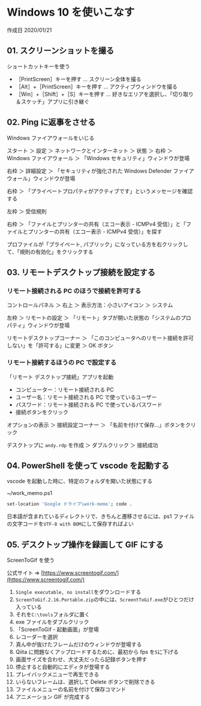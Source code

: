 # Windows 10 を使いこなす

作成日 2020/01/21

## 01. スクリーンショットを撮る

ショートカットキーを使う

-   ［PrintScreen］キーを押す ... スクリーン全体を撮る
-   ［Alt］+［PrintScreen］キーを押す ... アクティブウィンドウを撮る
-   ［Win］+［Shift］+［S］キーを押す ... 好きなエリアを選択し、「切り取り＆スケッチ」アプリに引き継ぐ

## 02. Ping に返事をさせる

Windows ファイアウォールをいじる

スタート ＞ 設定 ＞ ネットワークとインターネット ＞ 状態 ＞ 右枠 ＞ Windows ファイアウォール ＞ 「Windows セキュリティ」ウィンドウが登場

右枠 ＞ 詳細設定 ＞ 「セキュリティが強化された Windows Defender ファイアウォール」ウィンドウが登場

右枠 ＞ 「プライベートプロパティがアクティブです」というメッセージを確認する

左枠 ＞ 受信規則

右枠 ＞ 「ファイルとプリンターの共有（エコー表示 - ICMPv4 受信）」と「ファイルとプリンターの共有（エコー表示 - ICMPv4 受信）」を探す

プロファイルが「プライベート, パブリック」になっている方を右クリックして、「規則の有効化」をクリックする

## 03. リモートデスクトップ接続を設定する

### リモート接続される PC のほうで接続を許可する

コントロールパネル ＞ 右上 ＞ 表示方法：小さいアイコン ＞ システム

左枠 ＞ リモートの設定 ＞ 「リモート」タブが開いた状態の「システムのプロパティ」ウィンドウが登場

リモートデスクトップコーナー ＞ 「このコンピュータへのリモート接続を許可しない」を「許可する」に変更 ＞ OK ボタン

### リモート接続するほうの PC で設定する

「リモート デスクトップ接続」アプリを起動

-   コンピューター：リモート接続される PC
-   ユーザー名：リモート接続される PC で使っているユーザー
-   パスワード：リモート接続される PC で使っているパスワード
-   接続ボタンをクリック

オプションの表示 ＞ 接続設定コーナー ＞ 「名前を付けて保存...」ボタンをクリック

デスクトップに `andy.rdp` を作成 ＞ ダブルクリック ＞ 接続成功

## 04. PowerShell を使って vscode を起動する

vscode を起動した時に、特定のフォルダを開いた状態にする

~/work_memo.ps1

```bash
set-location 'Google ドライブ\work-memo'; code .
```

日本語が含まれているディレクトリで、きちんと遷移させるには、ps1 ファイルの文字コードを`UTF-8 with BOM`にして保存すればよい

## 05. デスクトップ操作を録画して GIF にする

ScreenToGif を使う

公式サイト => [https://www.screentogif.com/](https://www.screentogif.com/)

1. `Single executable, no install`をダウンロードする
1. `ScreenToGif.2.16.Portable.zip`の中には、`ScreentToGif.exe`がひとつだけ入っている
1. それを`C:\tools`フォルダに置く
1. exe ファイルをダブルクリック
1. 「ScreenToGif - 起動画面」が登場
1. レコーダーを選択
1. 真ん中が抜けたフレームだけのウィンドウが登場する
1. Qiita に問題なくアップロードするために、最初から fps を`5`に下げる
1. 画面サイズを合わせ、大丈夫だったら記録ボタンを押す
1. 停止すると自動的にエディタが登場する
1. プレイバックメニューで再生できる
1. いらないフレームは、選択して Delete ボタンで削除できる
1. ファイルメニューの名前を付けて保存コマンド
1. アニメーション GIF が完成する
